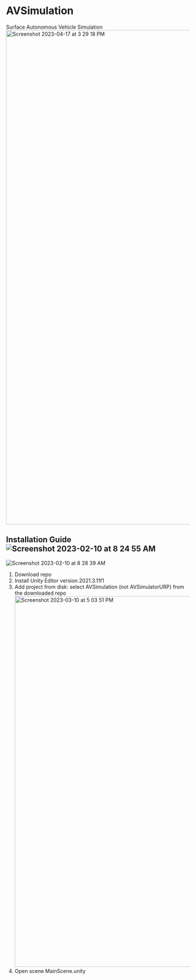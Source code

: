 # AVSimulation
Surface Autonomous Vehicle Simulation 
<img width="1351" alt="Screenshot 2023-04-17 at 3 29 18 PM" src="https://user-images.githubusercontent.com/71951467/233447152-c6dd047c-f38a-4aaf-8cfa-65716e054572.png">

## Installation Guide![Screenshot 2023-02-10 at 8 24 55 AM](https://user-images.githubusercontent.com/71951467/233448186-abf69da0-5564-4030-b3a9-8a7c5f0b392b.png)
![Screenshot 2023-02-10 at 8 28 39 AM](https://user-images.githubusercontent.com/71951467/233448191-38cdbf40-db0b-46f7-ab7a-bee8eb9dc7ce.png)

1. Download repo
2. Install Unity Editor version 2021.3.11f1
3. Add project from disk: select AVSimulation (not AVSimulatorURP) from the downloaded repo <img width="1013" alt="Screenshot 2023-03-10 at 5 03 51 PM" src="https://user-images.githubusercontent.com/71951467/224455950-4189d354-bd20-4195-ab77-fe61118eef27.png">
4. Open scene MainScene.unity
